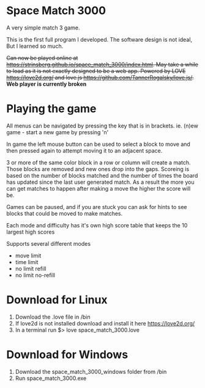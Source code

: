# Space Match 3000

A very simple match 3 game.

This is the first full program I developed. The software design is not ideal, But I learned so much.

~~Can now be played online at https://strinsberg.github.io/space_match_3000/index.html. May take a while to load as it is not exactly designed to be a web app. Powered by LOVE https://love2d.org/ and love.js https://github.com/TannerRogalsky/love.js/.~~ **Web player is currently broken**

# Playing the game
All menus can be navigated by pressing the key that is in brackets. ie. (n)ew game  - start a new game by pressing 'n'

In game the left mouse button can be used to select a block to move and then pressed again to attempt moving it to an adjacent space.

3 or more of the same color block in a row or column will create a match. Those blocks are removed and new ones drop into the gaps. Scoreing is based on the number of blocks matched and the number of times the board has updated since the last user generated match. As a result the more you can get matches to happen after making a move the higher the score will be.

Games can be paused, and if you are stuck you can ask for hints to see blocks that could be moved to make matches.

Each mode and difficulty has it's own high score table that keeps the 10 largest high scores

Supports several different modes
- move limit
- time limit
- no limit refill
- no limit no-refill

# Download for Linux
1. Download the .love file in /bin
2. If love2d is not installed download and install it here https://love2d.org/
3. In a terminal run  $> love space_match_3000.love

# Download for Windows
1. Download the space_match_3000_windows folder from /bin
2. Run space_match_3000.exe
